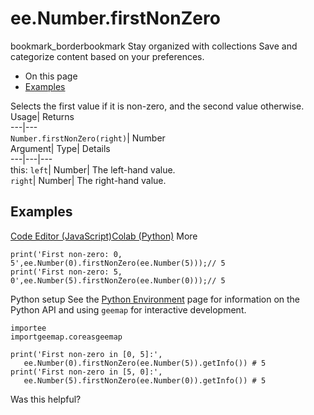  
#  ee.Number.firstNonZero 
bookmark_borderbookmark Stay organized with collections  Save and categorize content based on your preferences.
  * On this page
  * [Examples](https://developers.google.com/earth-engine/apidocs/ee-number-firstnonzero#examples)


Selects the first value if it is non-zero, and the second value otherwise. 
Usage| Returns  
---|---  
`Number.firstNonZero(right)`| Number  
Argument| Type| Details  
---|---|---  
this: `left`| Number| The left-hand value.  
`right`| Number| The right-hand value.  
## Examples
[Code Editor (JavaScript)](https://developers.google.com/earth-engine/apidocs/ee-number-firstnonzero#code-editor-javascript-sample)[Colab (Python)](https://developers.google.com/earth-engine/apidocs/ee-number-firstnonzero#colab-python-sample) More
```
print('First non-zero: 0, 5',ee.Number(0).firstNonZero(ee.Number(5)));// 5
print('First non-zero: 5, 0',ee.Number(5).firstNonZero(ee.Number(0)));// 5
```
Python setup
See the [ Python Environment](https://developers.google.com/earth-engine/guides/python_install) page for information on the Python API and using `geemap` for interactive development.
```
importee
importgeemap.coreasgeemap
```
```
print('First non-zero in [0, 5]:',
   ee.Number(0).firstNonZero(ee.Number(5)).getInfo()) # 5
print('First non-zero in [5, 0]:',
   ee.Number(5).firstNonZero(ee.Number(0)).getInfo()) # 5
```

Was this helpful?
